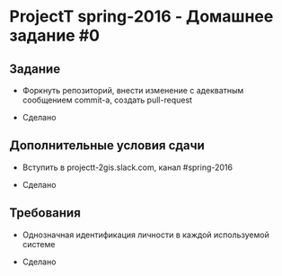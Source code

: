 # ProjectT spring-2016 - Домашнее задание #0
## Задание
- Форкнуть репозиторий, внести изменение с адекватным сообщением commit-а, создать pull-request

- Сделано

## Дополнительные условия сдачи
- Вступить в projectt-2gis.slack.com, канал #spring-2016

- Сделано
 
## Требования
- Однозначная идентификация личности в каждой используемой системе

- Сделано
